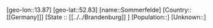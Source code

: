 ﻿---
location: [52.83,13.87]
type: City
tags:
- geo/City


SpocWebEntityId: 34364
isDeleted: false
confidential: public

---
[geo-lon::13.87]
[geo-lat::52.83]
[name::Sommerfelde]
[Country::[[Germany]]]
[State :: [[../../Brandenburg]] ]
[Population::]
[Unknown::]

